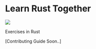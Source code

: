 # Learn Rust Together

[<img src="https://img.shields.io/badge/-Telegram-blue?logo=telegram">](https://t.me/learnrusttogether)

Exercises in Rust

[Contributing Guide Soon..]

